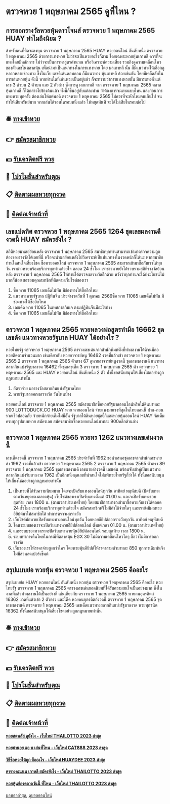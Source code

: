 # ตรวจหวย 1 พฤษภาคม 2565 ดูที่ไหน ?
## การออกรางวัลหวยหุ้นดาวโจนส์ ตรวจหวย 1 พฤษภาคม 2565 HUAY ทำไมถึงนิยม ?
สำหรับคนที่คิดจะลงทุน ตรวจหวย 1 พฤษภาคม 2565 HUAY หวยออนไลน์ อันดับหนึ่ง ตรวจหวย 1 พฤษภาคม 2565 ด้วยการแทงหวย ไม่ว่าจะเป็นหวยอะไรก็ตาม โดยเฉพาะหวยหุ้นเกาหลี ควรที่จะแทงโดยมีหลักการ ไม่ว่าจะเป็นการหาสูตรคำนวณ หรือวิเคราะห์ความเสี่ยง รวมถึงดูความเคลื่อนไหวของตัวเลขในตลาดหุ้น เพื่อนำมาเป็นแนวทางในการแทงหวย โดย ผลเกาหลี นั้น ก็มีแนวทางให้เลือกดูหลากหลายช่องทาง ซึ่งในเว็บ เลขดีเด่นดอทคอม ก็มีแนวทาง หุ้นเกาหลี ด้วยเช่นกัน โดยมีเคล็ดลับในการเล่นหวยหุ้น ดังนี้
หากท่านใดที่เล่นหวยเป็นอยู่แล้ว ก็จะทราบว่าการแทงหวยนั้น มีการแทงตั้งแต่เลข 3 ตัวบน 2 ตัวบน และ 2 ตัวล่าง ซึ่งการดู ผลเกาหลี จาก ตรวจหวย 1 พฤษภาคม 2565 ตลาดหุ้นเกาหลี ก็ได้กล่าวไปข้างต้นแล้ว ทั้งนี้ก็ขึ้นอยู่กับแต่ละท่าน ว่าต้องการจะแทงแบบไหน และก่อนการแทงหวยทุกครั้ง ต้องเล่นให้แต่พอดี ตรวจหวย 1 พฤษภาคม 2565 ไม่ควรที่จะหักโหมจนเกินไป จนทำให้เสียทรัพย์มาก หากเล่นได้รอบใดรอบหนึ่งแล้ว ให้หยุดทันที จะได้ไม่เสียในรอบต่อไป

## 🛎 [ทางเข้าหวย](https://bit.ly/3BG5bNw)
## 👉 [สมัครสมาชิกหวย](https://bit.ly/3BG5bNw)
## 💵 [รับเครดิตฟรี หวย](https://bit.ly/3C3mvgS)
## 👑 [โปรโมชั่นสำหรับตุณ](https://bit.ly/3C3mvgS)
## 📋 [ติดตามผลหวยทุกงวด](https://bit.ly/3C3mvgS)
## 📱 [ติดต่อเจ้าหน้าที่](https://bit.ly/3C3mvgS)

## เลขแปดทิศ ตรวจหวย 1 พฤษภาคม 2565 1264 ชุดเลขผลงานดีงวดนี้ HUAY สมัครยังไง ?
สถิติหวยมาเลย์ย้อนหลัง ตรวจหวย 1 พฤษภาคม 2565 สมาชิกทุกท่านสามารถเข้ามาตรวจความถูกต้องของรางวัลได้เลยที่นี่ หรือจะนำผลย้อนหลังไปวิเคราะห์เป็นปนวทางในงวดหน้าก็ได้นะ
หากสมาชิกท่านใดสนใจเสี่ยงโชค ซื้อหวยออนไลน์ ตรวจหวย 1 พฤษภาคม 2565 สามารถเข้ามาซื้อกับเราได้ทุกวัน เราชาวหวยพร้อมบริการทุกท่านด้วยใจ ตลอด 24 ชั่วโมง เราชาวหวยยังได้รวบรวมสถิติรางวัลย้อนหลัง ตรวจหวย 1 พฤษภาคม 2565 ให้ท่านได้ตรวจผลรางวัลอีกด้วย หวังว่าทุกท่านจะได้ประโยชน์ไม่มากก็น้อย ขอขอบคุณสมาชิกที่ติดตามเว็บไซต์ของเรา
1. ซื้อ หวย 11065 เลขเด็ดไม่ทัน มีช่องทางให้ซื้ออีกไหม
2. แนวทางหวยรัฐบาล ปฏิทินจีน ประจำงวดวันที่ 1 ตุลาคม 2566ซื้อ หวย 11065 เลขเด็ดไม่ทัน มีช่องทางให้ซื้ออีกไหม
3. เลขเด็ด หวย 11065 ในเทศกาลกินเจ ตามปฏิทินจีนมีอะไรบ้าง
4. ซื้อ หวย 11065 เลขเด็ดไม่ทัน มีช่องทางให้ซื้ออีกไหม

## ตรวจหวย 1 พฤษภาคม 2565 หวยหลวงพ่อสูตรทำมือ 16662 ชุดเลขดัง แนวทางหวยรัฐบาล HUAY ได้อย่างไร ?
หวยไทยรัฐ ตรวจหวย 1 พฤษภาคม 2565 ตารางเลขเด่นจากสำนักพิมพ์ดังที่ทำผลงานได้ดีจนมีคอหวยติดตามจำนวนมาก เช่นเดียวกับ หวยอาจารย์หนู 16462 งวดที่แล้วเข้า ตรวจหวย 1 พฤษภาคม 2565 2 ตรวจหวย 1 พฤษภาคม 2565 ตัวตรง 67 ดูหวยอาจารย์หนูงวดนี้ ชุดเลขผลงานดี แนวทางสลากกินแบ่งรัฐบาลงวด 16462 ทั้งชุดเลขเด็ด 3 ตรวจหวย 1 พฤษภาคม 2565 ตัว ตรวจหวย 1 พฤษภาคม 2565 และ HUAY หวยออนไลน์ อันดับหนึ่ง 2 ตัว ทั้งนี้ขอสนับสนุนให้เสี่ยงโชคอย่างถูกกฎหมายเท่านั้น
1. อัตราจ่าย ผลรางวัลสลากกินแบ่งรัฐบาลไทย
2. หวยรัฐบาลออกผลรางวัล วันไหนบ้าง

หวยออนไลน์ ตรวจหวย 1 พฤษภาคม 2565 สมัครสมาชิกซื้อหวยรัฐบาลออนไลน์หรือใต้ดินบาทละ 900 LOTTODUCK.CO HUAY หวย หวยออนไลน์ จ่ายแพงมาแรงที่สุดในไทยตอนนี้ ฝาก-ถอน รวดเร็วปลอดภัย จ่ายหนักจ่ายเต็มไม่มีอั้น รัฐบาลใต้ดินหวยชุดยี่กีและหวยหุ้นออนไลน์ HUAY จัดเต็มครบทุกรูปแบบหวย สมัครเลย
สมัครสมาชิกซื้อหวยออนไลน์บาทละ 900คลิกด้านล่าง

## ตรวจหวย 1 พฤษภาคม 2565 หวยทร 1262 แนวทางเลขเด่นงวดนี้
เลขเด็ดงวดนี้ ตรวจหวย 1 พฤษภาคม 2565 ประจำวันที่ 1962 ขอนำเสนอชุดเลขจากสำนักเลขนายดำ 1962 งวดที่แล้วเข้า ตรวจหวย 1 พฤษภาคม 2565 2 ตรวจหวย 1 พฤษภาคม 2565 ตัวตรง 89 ตรวจหวย 1 พฤษภาคม 2565 ชุดเลขผลงานดี เลขนายดำงวดนี้ เลขเด่น พร้อมจับเข้าคู่เป็นแนวทางสลากกินแบ่งรับบาลงวด 1962 เป็นอีกหนึ่งชุดเลขที่น่าสนใจไม่แพ้หวยไทยรัฐก็ว่าได้ ทั้งนี้ขอสนับสนุนให้เสี่ยงโชคอย่างถูกกฎหมายเท่านั้น
1. เป็นหวยที่ได้รับความนิยมมาก โดยจะเปิดรับแทงออนไลน์ทุกวัน อาทิตย์ พฤหัสบดี (ปิดรับแทงตามวันหยุดของตลาดหุ้น) เว็บไซต์ของเราเปิดรับแทงตั้งแต่ 01.00 น. และจะปิดรับแทงรอบสุดท้าย เวลา 1800 น. (ตามเวลาประเทศไทย) โดยสมาชิกสามารถเข้ามาซื้อหวยกับเราได้ตลอด 24 ชั่วโมง เราพร้อมบริการทุกท่านด้วยใจ สมัครสมาชิกฟรีไม่มีค่าใช้จ่ายใดๆ และเรายังมีผลหวยอียิปต์มาให้สมาชิกได้ ทำการตรวจผลรางวัล
2. เว็บไซต์มักหวยเปิดรับแทงทางออนไลน์ทุกวัน โดยหวยอียิปต์ออกรางวัลทุกวัน อาทิตย์ พฤหัสบดี
3. โดนระบบของเราจะเปิดรับแทงหวยอียิปต์ออนไลน์ ตั้งแต่เวลา 01.00 น. (ตามเวลาประเทศไทย)
4. และระบบของทางเราจะปิดรับแทงหวยหุ้นอียิปต์ออนไลน์ รอบสุดท้าย เวลา 1800 น.
5. ระบบทำการคืนโพยในกรณีที่ตลาดหุ้น EGX 30 ไม่มีความเคลื่อนไหวใดๆ ถือว่าไม่มีการออกรางวัล
6. เว็บของเราให้ราคาจ่ายสูงกว่าใคร โดยหวยหุ้นอียิปต์ให้ราคาสามตัวบาทละ 850 ทุกการเดิมพันจึงไม่มีส่วนลดเปอร์เซ็นต์

## สรุปแบบย่อ หวยหุ้น ตรวจหวย 1 พฤษภาคม 2565 คืออะไร
สรุปแบบย่อ HUAY หวยออนไลน์ อันดับหนึ่ง หวยหุ้น ตรวจหวย 1 พฤษภาคม 2565 คืออะไร หวยไทยรัฐ ตรวจหวย 1 พฤษภาคม 2565 ตารางเลขเด่นยอดนิยมที่ได้รับความสนใจเป็นอย่างมาก ซึ่งในงวดที่แล้วทำผลงานได้เป็นอย่างดี เช่นเดียวกับ ตรวจหวย 1 พฤษภาคม 2565 หวยคนอุตรดิตถ์ 16362 งวดที่แล้วเข้า 2 ตัวตรง และโต๊ด หวยคนอุตรดิตถ์งวดนี้ ตรวจหวย 1 พฤษภาคม 2565 ชุดเลขผลงานดี ตรวจหวย 1 พฤษภาคม 2565 เลขเด็ดแนวทางสลากกินแบ่งรัฐบาลงวด หวยทุกชนิด 16362 ทั้งนี้ขอสนับสนุนให้เสี่ยงโชคอย่างถูกกฎหมายเท่านั้น

## 🛎 [ทางเข้าหวย](https://bit.ly/3BG5bNw)
## 👉 [สมัครสมาชิกหวย](https://bit.ly/3BG5bNw)
## 💵 [รับเครดิตฟรี หวย](https://bit.ly/3C3mvgS)
## 👑 [โปรโมชั่นสำหรับตุณ](https://bit.ly/3C3mvgS)
## 📋 [ติดตามผลหวยทุกงวด](https://bit.ly/3C3mvgS)
## 📱 [ติดต่อเจ้าหน้าที่](https://bit.ly/3C3mvgS)

#### [หวยสดพลัส ดูยังไง - เว็บใหม่ THAILOTTO 2023 ล่าสุด](https://atom.io/themes/หวยสดพลัส%20ดูยังไง%20-%20เว็บใหม่%20thailotto%202023%20ล่าสุด)
#### [หวยฮานอย แอ พ เล่นที่ไหน - เว็บใหม่ CAT888 2023 ล่าสุด](https://atom.io/themes/หวยฮานอย%20แอ%20พ%20เล่นที่ไหน%20-%20เว็บใหม่%20cat888%202023%20ล่าสุด)
#### [วิธีซื้อหวยให้ถูก คืออะไร - เว็บใหม่ HUAYDEE 2023 ล่าสุด](https://atom.io/themes/วิธีซื้อหวยให้ถูก%20คืออะไร%20-%20เว็บใหม่%20huaydee%202023%20ล่าสุด)
#### [ตารางคะแนน เกาหลี สมัครยังไง - เว็บใหม่ THAILOTTO 2023 ล่าสุด](https://atom.io/themes/ตารางคะแนน%20เกาหลี%20สมัครยังไง%20-%20เว็บใหม่%20thailotto%202023%20ล่าสุด)
#### [หวยหุ้นช่องตลาดวันนี้ ที่ไหน - เว็บใหม่ THAILOTTO 2023 ล่าสุด](https://atom.io/themes/หวยหุ้นช่องตลาดวันนี้%20ที่ไหน%20-%20เว็บใหม่%20thailotto%202023%20ล่าสุด)

[ผลบอลล่าสุด](https://siamsport.tv "ผลบอลล่าสุด"), [ดูบอลออนไลน์](https://siamsport.tv/ดูบอลสด "ดูบอลออนไลน์")